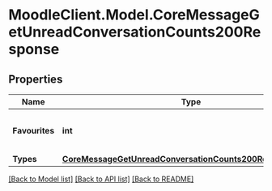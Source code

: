 # MoodleClient.Model.CoreMessageGetUnreadConversationCounts200Response

## Properties

Name | Type | Description | Notes
------------ | ------------- | ------------- | -------------
**Favourites** | **int** | Total number of unread favourite conversations | [default to null]
**Types** | [**CoreMessageGetUnreadConversationCounts200ResponseTypes**](CoreMessageGetUnreadConversationCounts200ResponseTypes.md) |  | 

[[Back to Model list]](../README.md#documentation-for-models) [[Back to API list]](../README.md#documentation-for-api-endpoints) [[Back to README]](../README.md)

